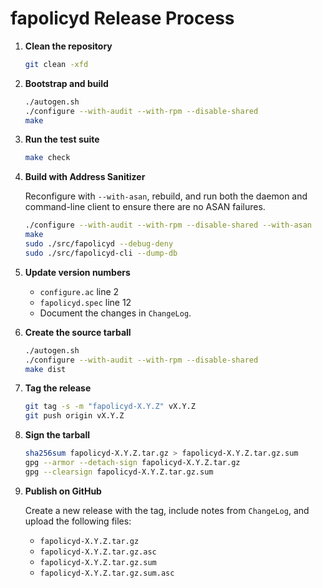 # fapolicyd Release Process

1. **Clean the repository**

   ```bash
   git clean -xfd
   ```

2. **Bootstrap and build**

   ```bash
   ./autogen.sh
   ./configure --with-audit --with-rpm --disable-shared
   make
   ```

3. **Run the test suite**

   ```bash
   make check
   ```

4. **Build with Address Sanitizer**

   Reconfigure with `--with-asan`, rebuild, and run both the daemon and
   command-line client to ensure there are no ASAN failures.

   ```bash
   ./configure --with-audit --with-rpm --disable-shared --with-asan
   make
   sudo ./src/fapolicyd --debug-deny
   sudo ./src/fapolicyd-cli --dump-db
   ```

5. **Update version numbers**
   - `configure.ac` line 2
   - `fapolicyd.spec` line 12
   - Document the changes in `ChangeLog`.

6. **Create the source tarball**

   ```bash
   ./autogen.sh
   ./configure --with-audit --with-rpm --disable-shared
   make dist
   ```

7. **Tag the release**

   ```bash
   git tag -s -m "fapolicyd-X.Y.Z" vX.Y.Z
   git push origin vX.Y.Z
   ```

8. **Sign the tarball**

   ```bash
   sha256sum fapolicyd-X.Y.Z.tar.gz > fapolicyd-X.Y.Z.tar.gz.sum
   gpg --armor --detach-sign fapolicyd-X.Y.Z.tar.gz
   gpg --clearsign fapolicyd-X.Y.Z.tar.gz.sum
   ```

9. **Publish on GitHub**

   Create a new release with the tag, include notes from `ChangeLog`, and
   upload the following files:

   - `fapolicyd-X.Y.Z.tar.gz`
   - `fapolicyd-X.Y.Z.tar.gz.asc`
   - `fapolicyd-X.Y.Z.tar.gz.sum`
   - `fapolicyd-X.Y.Z.tar.gz.sum.asc`
